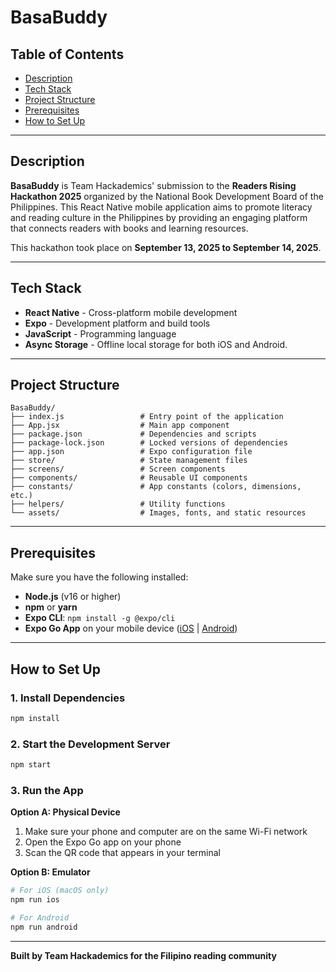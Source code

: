 # BasaBuddy

## Table of Contents

- [Description](#description)
- [Tech Stack](#tech-stack)
- [Project Structure](#project-structure)
- [Prerequisites](#prerequisites)
- [How to Set Up](#how-to-set-up)

---

## Description

**BasaBuddy** is Team Hackademics' submission to the **Readers Rising Hackathon 2025** organized by the National Book Development Board of the Philippines. This React Native mobile application aims to promote literacy and reading culture in the Philippines by providing an engaging platform that connects readers with books and learning resources.

This hackathon took place on **September 13, 2025 to September 14, 2025**.

---

## Tech Stack

- **React Native** - Cross-platform mobile development
- **Expo** - Development platform and build tools
- **JavaScript** - Programming language
- **Async Storage** - Offline local storage for both iOS and Android.

---

## Project Structure

```
BasaBuddy/
├── index.js                 # Entry point of the application
├── App.jsx                  # Main app component
├── package.json             # Dependencies and scripts
├── package-lock.json        # Locked versions of dependencies
├── app.json                 # Expo configuration file
├── store/                   # State management files
├── screens/                 # Screen components
├── components/              # Reusable UI components
├── constants/               # App constants (colors, dimensions, etc.)
├── helpers/                 # Utility functions
└── assets/                  # Images, fonts, and static resources
```

---

## Prerequisites

Make sure you have the following installed:

- **Node.js** (v16 or higher)
- **npm** or **yarn**
- **Expo CLI**: `npm install -g @expo/cli`
- **Expo Go App** on your mobile device ([iOS](https://apps.apple.com/app/expo-go/id982107779) | [Android](https://play.google.com/store/apps/details?id=host.exp.exponent))

---

## How to Set Up

### 1. Install Dependencies

```bash
npm install
```

### 2. Start the Development Server

```bash
npm start
```

### 3. Run the App

**Option A: Physical Device**

1. Make sure your phone and computer are on the same Wi-Fi network
2. Open the Expo Go app on your phone
3. Scan the QR code that appears in your terminal

**Option B: Emulator**

```bash
# For iOS (macOS only)
npm run ios

# For Android
npm run android
```

---

**Built by Team Hackademics for the Filipino reading community**
